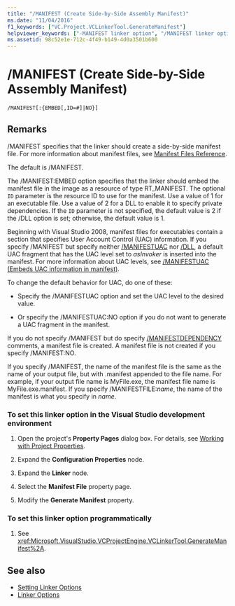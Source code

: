 ```yaml
---
title: "/MANIFEST (Create Side-by-Side Assembly Manifest)"
ms.date: "11/04/2016"
f1_keywords: ["VC.Project.VCLinkerTool.GenerateManifest"]
helpviewer_keywords: ["-MANIFEST linker option", "/MANIFEST linker option", "MANIFEST linker option"]
ms.assetid: 98c52e1e-712c-4f49-b149-4d0a3501b600
---
```

# /MANIFEST (Create Side-by-Side Assembly Manifest)

```
/MANIFEST[:{EMBED[,ID=#]|NO}]
```

## Remarks

/MANIFEST specifies that the linker should create a side-by-side manifest file. For more information about manifest files, see [Manifest Files Reference](/windows/desktop/SbsCs/manifest-files-reference).

The default is /MANIFEST.

The /MANIFEST:EMBED option specifies that the linker should embed the manifest file in the image as a resource of type RT_MANIFEST. The optional `ID` parameter is the resource ID to use for the manifest. Use a value of 1 for an executable file. Use a value of 2 for a DLL to enable it to specify private dependencies. If the `ID` parameter is not specified, the default value is 2 if the /DLL option is set; otherwise, the default value is 1.

Beginning with Visual Studio 2008, manifest files for executables contain a section that specifies User Account Control (UAC) information. If you specify /MANIFEST but specify neither [/MANIFESTUAC](../../build/reference/manifestuac-embeds-uac-information-in-manifest.md) nor [/DLL](../../build/reference/dll-build-a-dll.md), a default UAC fragment that has the UAC level set to *asInvoker* is inserted into the manifest. For more information about UAC levels, see [/MANIFESTUAC (Embeds UAC information in manifest)](../../build/reference/manifestuac-embeds-uac-information-in-manifest.md).

To change the default behavior for UAC, do one of these:

- Specify the /MANIFESTUAC option and set the UAC level to the desired value.

- Or specify the /MANIFESTUAC:NO option if you do not want to generate a UAC fragment in the manifest.

If you do not specify /MANIFEST but do specify [/MANIFESTDEPENDENCY](../../build/reference/manifestdependency-specify-manifest-dependencies.md) comments, a manifest file is created. A manifest file is not created if you specify /MANIFEST:NO.

If you specify /MANIFEST, the name of the manifest file is the same as the name of your output file, but with .manifest appended to the file name. For example, if your output file name is MyFile.exe, the manifest file name is MyFile.exe.manifest.  If you specify /MANIFESTFILE:*name*, the name of the manifest is what you specify in *name*.

### To set this linker option in the Visual Studio development environment

1. Open the project's **Property Pages** dialog box. For details, see [Working with Project Properties](../../ide/working-with-project-properties.md).

1. Expand the **Configuration Properties** node.

1. Expand the **Linker** node.

1. Select the **Manifest File** property page.

1. Modify the **Generate Manifest** property.

### To set this linker option programmatically

1. See <xref:Microsoft.VisualStudio.VCProjectEngine.VCLinkerTool.GenerateManifest%2A>.

## See also

- [Setting Linker Options](../../build/reference/setting-linker-options.md)
- [Linker Options](../../build/reference/linker-options.md)
